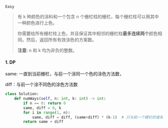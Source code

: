 `Easy`

> 有 k 种颜色的涂料和一个包含 n 个栅栏柱的栅栏，每个栅栏柱可以用其中一种颜色进行上色。
>
> 你需要给所有栅栏柱上色，并且保证其中相邻的栅栏柱**最多连续两个**颜色相同。然后，返回所有有效涂色的方案数。
>
> **注意**: n 和 k 均为非负的整数。

#### 1. DP

same: 一直到当前栅栏，与前一个涂同一个色的涂色方法数，

diff：与前一个涂不同色的涂色方法数  

```python
class Solution:
    def numWays(self, n: int, k: int) -> int:
        if n == 0: return 0
        same, diff = 0, k
        for i in range(1, n):
            same, diff = diff, (same+diff) * (k-1)  # 只与前一个栅栏的值有关
        return same + diff
```

